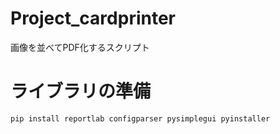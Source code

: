 # Project_cardprinter
画像を並べてPDF化するスクリプト

# ライブラリの準備
```
pip install reportlab configparser pysimplegui pyinstaller 
```
